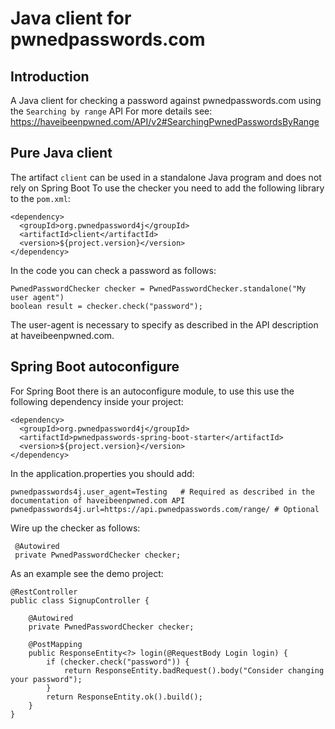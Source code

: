 # Java client for pwnedpasswords.com

## Introduction

A Java client for checking a password against pwnedpasswords.com using the `Searching by range` API
For more details see: https://haveibeenpwned.com/API/v2#SearchingPwnedPasswordsByRange

## Pure Java client

The artifact `client` can be used in a standalone Java program and does not rely on Spring Boot
To use the checker you need to add the following library to the `pom.xml`:

```
<dependency>
  <groupId>org.pwnedpassword4j</groupId>
  <artifactId>client</artifactId>
  <version>${project.version}</version>
</dependency>

```

In the code you can check a password as follows:

```
PwnedPasswordChecker checker = PwnedPasswordChecker.standalone("My user agent")
boolean result = checker.check("password");
```

The user-agent is necessary to specify as described in the API description at haveibeenpwned.com.

## Spring Boot autoconfigure

For Spring Boot there is an autoconfigure module, to use this use the following dependency inside your project:

```
<dependency>
  <groupId>org.pwnedpassword4j</groupId>
  <artifactId>pwnedpasswords-spring-boot-starter</artifactId>
  <version>${project.version}</version>
</dependency>
``` 

In the application.properties you should add:

```
pwnedpasswords4j.user_agent=Testing   # Required as described in the documentation of haveibeenpwned.com API
pwnedpasswords4j.url=https://api.pwnedpasswords.com/range/ # Optional
```

Wire up the checker as follows: 

```
 @Autowired
 private PwnedPasswordChecker checker;
```

As an example see the demo project:

```
@RestController
public class SignupController {

    @Autowired
    private PwnedPasswordChecker checker;

    @PostMapping
    public ResponseEntity<?> login(@RequestBody Login login) {
        if (checker.check("password")) {
            return ResponseEntity.badRequest().body("Consider changing your password");
        }
        return ResponseEntity.ok().build();
    }
}
```




